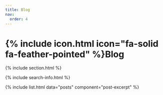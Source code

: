 ```yaml
---
title: Blog
nav:
  order: 4
---
```


# {% include icon.html icon="fa-solid fa-feather-pointed" %}Blog

{% include section.html %}

{% include search-info.html %}

{% include list.html data="posts" component="post-excerpt" %}

